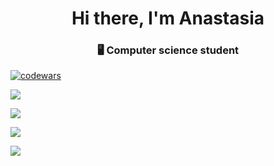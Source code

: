 
<h1 align="center">Hi there, I'm Anastasia</a> 
<h3 align="center"> 🖥 Computer science student</h3>

<!-- [![Top Langs](https://github-readme-stats.vercel.app/api/top-langs/?username=Wolpertingerlight)](https://github.com/Wolpertingerlight/github-readme-stats)
 -->
 
[![codewars](https://www.codewars.com/users/Wolpertingerlight/badges/large)](https://www.codewars.com/users/Wolpertingerlight)

![](https://github-profile-summary-cards.vercel.app/api/cards/profile-details?username=Wolpertingerlight&theme=nord_bright)

![](https://github-profile-summary-cards.vercel.app/api/cards/most-commit-language?username=Wolpertingerlight&theme=nord_bright)

![](https://github-profile-summary-cards.vercel.app/api/cards/repos-per-language?username=Wolpertingerlight&theme=nord_bright)

![](https://github-profile-summary-cards.vercel.app/api/cards/stats?username=Wolpertingerlight&theme=nord_bright)

